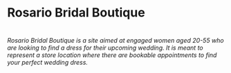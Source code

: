 <h1> Rosario Bridal Boutique <h1>

 <h6>  Rosario Bridal Boutique is a site aimed at engaged women aged 20-55 who are looking to find a dress for their upcoming wedding. It is meant to represent a store location where there are bookable appointments to find your perfect wedding dress. </h6> 
  
